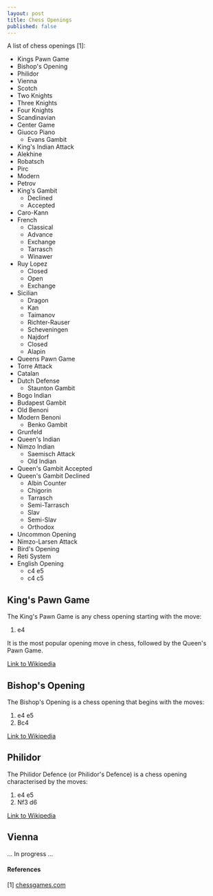 ```yaml
---
layout: post
title: Chess Openings
published: false
---
```


A list of chess openings [1]:

* Kings Pawn Game
* Bishop's Opening
* Philidor
* Vienna
* Scotch
* Two Knights
* Three Knights
* Four Knights
* Scandinavian
* Center Game
* Giuoco Piano
  * Evans Gambit
* King's Indian Attack
* Alekhine
* Robatsch
* Pirc
* Modern
* Petrov
* King's Gambit
  * Declined
  * Accepted
* Caro-Kann
* French
  * Classical
  * Advance
  * Exchange
  * Tarrasch
  * Winawer
* Ruy Lopez
  * Closed
  * Open
  * Exchange
* Sicilian
  * Dragon
  * Kan
  * Taimanov
  * Richter-Rauser
  * Scheveningen
  * Najdorf
  * Closed
  * Alapin
* Queens Pawn Game
* Torre Attack
* Catalan
* Dutch Defense
  * Staunton Gambit
* Bogo Indian
* Budapest Gambit
* Old Benoni
* Modern Benoni
  * Benko Gambit
* Grunfeld
* Queen's Indian
* Nimzo Indian
  * Saemisch Attack
  * Old Indian
* Queen's Gambit Accepted
* Queen's Gambit Declined
  * Albin Counter
  * Chigorin
  * Tarrasch
  * Semi-Tarrasch
  * Slav
  * Semi-Slav
  * Orthodox
* Uncommon Opening
* Nimzo-Larsen Attack
* Bird's Opening
* Reti System
* English Opening
  * c4 e5
  * c4 c5

## King's Pawn Game

The King's Pawn Game is any chess opening starting with the move:

1. e4

It is the most popular opening move in chess, followed by the Queen's Pawn Game.

[Link to Wikipedia](https://en.wikipedia.org/wiki/King%27s_Pawn_Game)

## Bishop's Opening

The Bishop's Opening is a chess opening that begins with the moves:

1. e4 e5
2. Bc4

[Link to Wikipedia](https://en.wikipedia.org/wiki/Bishop%27s_Opening)

## Philidor

The Philidor Defence (or Philidor's Defence) is a chess opening characterised by the moves:

1. e4 e5
2. Nf3 d6

[Link to Wikipedia](https://en.wikipedia.org/wiki/Philidor_Defence)

## Vienna

... In progress ...

#### References

[1] [chessgames.com](https://www.chessgames.com/)

